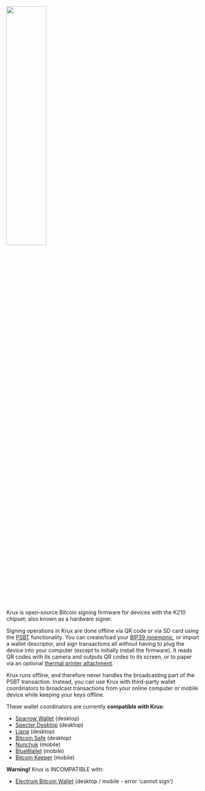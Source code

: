 <img src="../img/krux-devices.jpg" style="width: 40%; min-width: 260px;" class="align-right">

Krux is open-source Bitcoin signing firmware for devices with the K210 chipset; also known as a hardware signer. 

Signing operations in Krux are done offline via QR code or via SD card using the [PSBT](https://bitcoinops.org/en/topics/psbt/) functionality. You can create/load your [BIP39 mnemonic](https://github.com/bitcoin/bips/blob/master/bip-0039.mediawiki), or import a wallet descriptor, and sign transactions all without having to plug the device into your computer (except to initially install the firmware). It reads QR codes with its camera and outputs QR codes to its screen, or to paper via an optional [thermal printer attachment](../getting-started/features/printing/printing.md). 

Krux runs offline, and therefore never handles the broadcasting part of the PSBT transaction. Instead, you can use Krux with third-party wallet coordinators to broadcast transactions from your online computer or mobile device while keeping your keys offline.

These wallet coordinators are currently **compatible with Krux**:

- [Sparrow Wallet](https://www.sparrowwallet.com/) (desktop)
- [Specter Desktop](https://specter.solutions/) (desktop)
- [Liana](https://wizardsardine.com/liana/) (desktop)
- [Bitcoin Safe](https://bitcoin-safe.org/) (desktop)
- [Nunchuk](https://nunchuk.io/) (mobile)
- [BlueWallet](https://bluewallet.io/) (mobile)
- [Bitcoin Keeper](https://bitcoinkeeper.app/) (mobile)

**Warning!** Krux is INCOMPATIBLE with:

- [Electrum Bitcoin Wallet](https://electrum.org/) (desktop / mobile - error 'cannot sign') 

<div style="clear: both"></div>